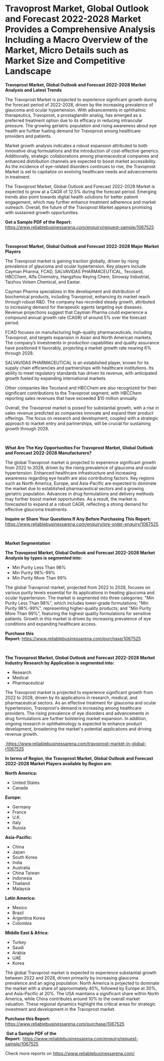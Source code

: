 <p><h1>Travoprost Market, Global Outlook and Forecast 2022-2028 Market Provides a Comprehensive Analysis Including a Macro Overview of the Market, Micro Details such as Market Size and Competitive Landscape</h1></p><p><strong>Travoprost Market, Global Outlook and Forecast 2022-2028 Market Analysis and Latest Trends</strong></p>
<p><p>The Travoprost Market is projected to experience significant growth during the forecast period of 2022-2028, driven by the increasing prevalence of glaucoma and ocular hypertension. With advancements in ophthalmic therapeutics, Travoprost, a prostaglandin analog, has emerged as a preferred treatment option due to its efficacy in reducing intraocular pressure. The growing geriatric population and rising awareness about eye health are further fueling demand for Travoprost among healthcare providers and patients.</p><p>Market growth analysis indicates a robust expansion attributed to both innovative drug formulations and the introduction of cost-effective generics. Additionally, strategic collaborations among pharmaceutical companies and enhanced distribution channels are expected to boost market accessibility. As the incidence of eye-related disorders continues to rise, the Travoprost Market is set to capitalize on evolving healthcare needs and advancements in treatment.</p><p>The Travoprost Market, Global Outlook and Forecast 2022-2028 Market is expected to grow at a CAGR of 12.5% during the forecast period. Emerging trends also point towards digital health solutions for better patient engagement, which may further enhance treatment adherence and market outreach. Overall, the future of the Travoprost Market appears promising with sustained growth opportunities.</p></p>
<p><strong>Get a Sample PDF of the Report:&nbsp;</strong> <a href="https://www.reliablebusinessarena.com/enquiry/request-sample/1067525?utm_campaign=3527&utm_medium=2&utm_source=Github&utm_content=ia&utm_term=21032025&utm_id=travoprost-market-global-outlook-and-forecast-2022-2028">https://www.reliablebusinessarena.com/enquiry/request-sample/1067525</a></p>
<p>&nbsp;</p>
<p><strong>Travoprost Market, Global Outlook and Forecast 2022-2028 Major Market Players</strong></p>
<p><p>The Travoprost market is gaining traction globally, driven by rising prevalence of glaucoma and ocular hypertension. Key players include Cayman Pharma, FCAD, SALVAVIDAS PHARMACEUTICAL, Tecoland, HBCChem, Alfa Chemistry, Hangzhou Keying Chem, Sinoway Industrial, Taizhou Volsen Chemical, and Eastar.</p><p>Cayman Pharma specializes in the development and distribution of biochemical products, including Travoprost, enhancing its market reach through robust R&D. The company has recorded steady growth, attributed to increasing demand for therapeutic agents targeting eye diseases. Revenue projections suggest that Cayman Pharma could experience a compound annual growth rate (CAGR) of around 5% over the forecast period.</p><p>FCAD focuses on manufacturing high-quality pharmaceuticals, including Travoprost, and targets expansion in Asian and North American markets. The company’s investments in production capabilities and quality assurance have positioned it favorably, projecting a market growth rate nearing 6% through 2028. </p><p>SALVAVIDAS PHARMACEUTICAL is an established player, known for its supply chain efficiencies and partnerships with healthcare institutions. Its ability to meet regulatory standards has driven its revenue, with anticipated growth fueled by expanding international markets.</p><p>Other companies like Tecoland and HBCChem are also recognized for their significant contributions to the Travoprost segment, with HBCChem reporting sales revenues that have exceeded $10 million annually. </p><p>Overall, the Travoprost market is poised for substantial growth, with a rise in sales revenue predicted as companies innovate and expand their product offerings. The focus on research and development, coupled with a strategic approach to market entry and partnerships, will be crucial for sustaining growth through 2028.</p></p>
<p>&nbsp;</p>
<p><strong>What Are The Key Opportunities For Travoprost Market, Global Outlook and Forecast 2022-2028 Manufacturers?</strong></p>
<p><p>The global Travoprost market is projected to experience significant growth from 2022 to 2028, driven by the rising prevalence of glaucoma and ocular hypertension. Enhanced healthcare infrastructure and increasing awareness regarding eye health are also contributing factors. Key regions such as North America, Europe, and Asia-Pacific are expected to dominate the market due to established pharmaceutical sectors and a growing geriatric population. Advances in drug formulations and delivery methods may further boost market opportunities. As a result, the market is forecasted to expand at a robust CAGR, reflecting a strong demand for effective glaucoma treatments.</p></p>
<p><strong>Inquire or Share Your Questions If Any Before Purchasing This Report:</strong> <a href="https://www.reliablebusinessarena.com/enquiry/pre-order-enquiry/1067525?utm_campaign=3527&utm_medium=2&utm_source=Github&utm_content=ia&utm_term=21032025&utm_id=travoprost-market-global-outlook-and-forecast-2022-2028">https://www.reliablebusinessarena.com/enquiry/pre-order-enquiry/1067525</a></p>
<p>&nbsp;</p>
<p><strong>Market Segmentation</strong></p>
<p><strong>The Travoprost Market, Global Outlook and Forecast 2022-2028 Market Analysis by types is segmented into:</strong></p>
<p><ul><li>Min Purity Less Than 98%</li><li>Min Purity 98%-99%</li><li>Min Purity More Than 99%</li></ul></p>
<p><p>The global Travoprost market, projected from 2022 to 2028, focuses on various purity levels essential for its applications in treating glaucoma and ocular hypertension. The market is segmented into three categories: "Min Purity Less Than 98%", which includes lower-grade formulations; "Min Purity 98%-99%", representing higher-quality products; and "Min Purity More Than 99%", featuring the highest quality formulations for sensitive patients. Growth in this market is driven by increasing prevalence of eye conditions and expanding healthcare access.</p></p>
<p><strong>Purchase this Report:&nbsp;</strong><a href="https://www.reliablebusinessarena.com/purchase/1067525?utm_campaign=3527&utm_medium=2&utm_source=Github&utm_content=ia&utm_term=21032025&utm_id=travoprost-market-global-outlook-and-forecast-2022-2028">https://www.reliablebusinessarena.com/purchase/1067525</a></p>
<p>&nbsp;</p>
<p><strong>The Travoprost Market, Global Outlook and Forecast 2022-2028 Market Industry Research by Application is segmented into:</strong></p>
<p><ul><li>Research</li><li>Medical</li><li>Pharmaceutical</li></ul></p>
<p><p>The Travoprost market is projected to experience significant growth from 2022 to 2028, driven by its applications in research, medical, and pharmaceutical sectors. As an effective treatment for glaucoma and ocular hypertension, Travoprost's demand is increasing among healthcare providers. The rising prevalence of eye disorders and advancements in drug formulations are further bolstering market expansion. In addition, ongoing research in ophthalmology is expected to enhance product development, broadening the market's potential applications and driving revenue growth.</p></p>
<p><a href="https://www.reliablebusinessarena.com/travoprost-market-in-global-r1067525?utm_campaign=3527&utm_medium=2&utm_source=Github&utm_content=ia&utm_term=21032025&utm_id=travoprost-market-global-outlook-and-forecast-2022-2028">&nbsp;https://www.reliablebusinessarena.com/travoprost-market-in-global-r1067525</a></p>
<p><strong>In terms of Region, the Travoprost Market, Global Outlook and Forecast 2022-2028 Market Players available by Region are:</strong></p>
<p>
    <p> <strong> North America: </strong>
        <ul>
            <li>United States</li>
            <li>Canada</li>
        </ul>
        </p> 
    <p> <strong> Europe: </strong>
        <ul>
            <li>Germany</li>
            <li>France</li>
            <li>U.K.</li>
            <li>Italy</li>
            <li>Russia</li>
        </ul>
        </p> 
    <p> <strong> Asia-Pacific: </strong>
        <ul>
            <li>China</li>
            <li>Japan</li>
            <li>South Korea</li>
            <li>India</li>
            <li>Australia</li>
            <li>China Taiwan</li>
            <li>Indonesia</li>
            <li>Thailand</li>
            <li>Malaysia</li>
        </ul>
        </p> 
    <p> <strong> Latin America: </strong>
        <ul>
            <li>Mexico</li>
            <li>Brazil</li>
            <li>Argentina Korea</li>
            <li>Colombia</li>
        </ul>
        </p> 
    <p> <strong> Middle East & Africa: </strong>
        <ul>
            <li>Turkey</li>
            <li>Saudi</li>
            <li>Arabia</li>
            <li>UAE</li>
            <li>Korea</li>
        </ul>
    </p>
    </p>
<p><p>The global Travoprost market is expected to experience substantial growth between 2022 and 2028, driven primarily by increasing glaucoma prevalence and an aging population. North America is projected to dominate the market with a share of approximately 40%, followed by Europe at 30%, and Asia-Pacific at 20%. The USA maintains a significant share within North America, while China contributes around 10% to the overall market valuation. These regional dynamics highlight the critical areas for strategic investment and development in the Travoprost market.</p></p>
<p><strong>Purchase this Report: </strong><a href="https://www.reliablebusinessarena.com/purchase/1067525?utm_campaign=3527&utm_medium=2&utm_source=Github&utm_content=ia&utm_term=21032025&utm_id=travoprost-market-global-outlook-and-forecast-2022-2028">https://www.reliablebusinessarena.com/purchase/1067525</a></p>
<p>&nbsp;<strong>Get a Sample PDF of the Report:&nbsp;&nbsp;</strong><a href="https://www.reliablebusinessarena.com/enquiry/request-sample/1067525?utm_campaign=3527&utm_medium=2&utm_source=Github&utm_content=ia&utm_term=21032025&utm_id=travoprost-market-global-outlook-and-forecast-2022-2028">https://www.reliablebusinessarena.com/enquiry/request-sample/1067525</a></p>
<p><strong></strong></p>
<p>Check more reports on <a href="https://www.reliablebusinessarena.com/?utm_campaign=3527&utm_medium=2&utm_source=Github&utm_content=ia&utm_term=21032025&utm_id=travoprost-market-global-outlook-and-forecast-2022-2028">https://www.reliablebusinessarena.com/</a></p>